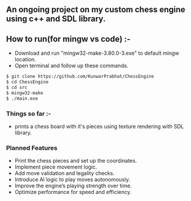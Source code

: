 ## An ongoing project on my custom chess engine using c++ and SDL library.
## How to run(for mingw vs code) :-
- Download and run "mingw32-make-3.80.0-3.exe" to default mingw location.
- Open terminal and follow up these commands.
```sh
$ git clone https://github.com/KunwarPrabhat/ChessEngine
$ cd ChessEngine
$ cd src
$ mingw32-make
$ ./main.exe
```
### Things so far :-
  - prints a chess board with it's pieces using texture rendering with SDL library.

### Planned Features
- Print the chess pieces and set up the coordinates.
- Implement piece movement logic.
- Add move validation and legality checks.
- Introduce AI logic to play moves autonomously.
- Improve the engine’s playing strength over time.
- Optimize performance for speed and efficiency.
